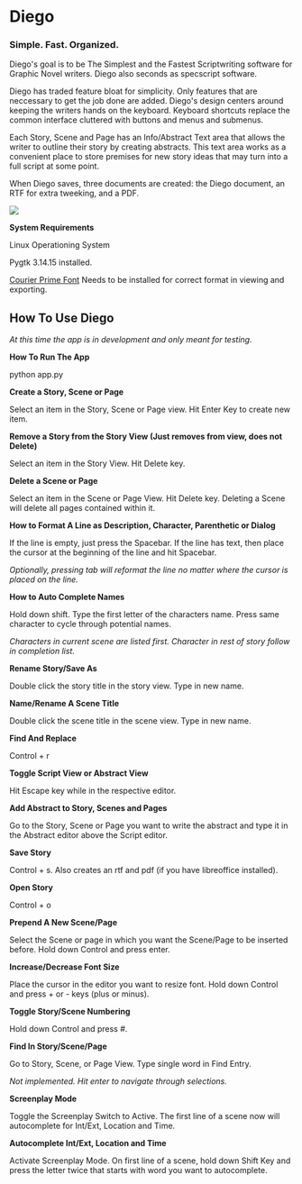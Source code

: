 # Diego

<h3>Simple. Fast. Organized.</h3>

Diego's goal is to be The Simplest and the Fastest Scriptwriting software for Graphic Novel writers. Diego also seconds as specscript software.

Diego has traded feature bloat for simplicity. Only features that are neccessary to get the job done are added. Diego's design centers around keeping the writers hands on the keyboard. Keyboard shortcuts replace the common interface cluttered with buttons and menus and submenus.

Each Story, Scene and Page has an Info/Abstract Text area that allows the writer to outline their story by creating abstracts. This text area works as a  convenient place to store premises for new story ideas that may turn into a full script at some point.

When Diego saves, three documents are created: the Diego document, an RTF for extra tweeking, and a PDF.

<img src="http://specscripter.com/screenshot.png">

<b>System Requirements</b>

Linux Operationing System

Pygtk 3.14.15 installed.

<p><a href="http://quoteunquoteapps.com/courierprime/">Courier Prime Font</a> Needs to be installed for correct format in viewing and exporting.</p>

<h2>How To Use Diego</h2>
<i>At this time the app is in development and only meant for testing.</i>

<b>How To Run The App</b>

python app.py

<b>Create a Story, Scene or Page</b>

Select an item in the Story, Scene or Page view. Hit Enter Key to create new item.

<b>Remove a Story from the Story View (Just removes from view, does not Delete)</b>

Select an item in the Story View. Hit Delete key.

<b>Delete a Scene or Page</b>

Select an item in the Scene or Page View. Hit Delete key. Deleting a Scene will delete all pages contained within it.

<b>How to Format A Line as Description, Character, Parenthetic or Dialog</b>

If the line is empty, just press the Spacebar. If the line has text, then place the cursor at the beginning of the line and hit Spacebar.

<i>Optionally, pressing tab will reformat the line no matter where the cursor is placed on the line.</i>

<b>How to Auto Complete Names</b>

Hold down shift. Type the first letter of the characters name. Press same character to cycle through potential names.

<i>Characters in current scene are listed first. Character in rest of story follow in completion list.</i>

<b>Rename Story/Save As</b>

Double click the story title in the story view. Type in new name.

<b>Name/Rename A Scene Title</b>

Double click the scene title in the scene view. Type in new name.

<b>Find And Replace</b>

Control + r

<b>Toggle Script View or Abstract View</b>

Hit Escape key while in the respective editor.

<b>Add Abstract to Story, Scenes and Pages</b>

Go to the Story, Scene or Page you want to write the abstract and type it in the Abstract editor above the Script editor.

<b>Save Story</b>

Control + s.  Also creates an rtf and pdf (if you have libreoffice installed).

<b>Open Story</b>

Control + o

<b>Prepend A New Scene/Page</b>

Select the Scene or page in which you want the Scene/Page to be inserted before.  Hold down Control and press enter.

<b>Increase/Decrease Font Size</b>

Place the cursor in the editor you want to resize font. Hold down Control and press + or - keys (plus or minus).

<b>Toggle Story/Scene Numbering</b>

Hold down Control and press #.

<b>Find In Story/Scene/Page</b>

Go to Story, Scene, or Page View. Type single word in Find Entry.

<i>Not implemented. Hit enter to navigate through selections.</i>

<b>Screenplay Mode</b>

Toggle the Screenplay Switch to Active. The first line of a scene now will autocomplete for Int/Ext, Location and Time.

<b>Autocomplete Int/Ext, Location and Time</b>

Activate Screenplay Mode. On first line of a scene, hold down Shift Key and press the letter twice that starts with word you want to autocomplete.